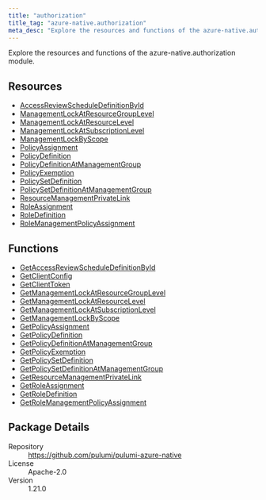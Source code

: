 ```yaml
---
title: "authorization"
title_tag: "azure-native.authorization"
meta_desc: "Explore the resources and functions of the azure-native.authorization module."
---
```


<!-- WARNING: this file was generated by Pulumi Docs Generator. -->
<!-- Do not edit by hand unless you're certain you know what you are doing! -->

Explore the resources and functions of the azure-native.authorization module.

<h2 id="resources">Resources</h2>
<ul class="api">
    <li><a href="accessreviewscheduledefinitionbyid" title="AccessReviewScheduleDefinitionById"><span class="symbol resource"></span>AccessReviewScheduleDefinitionById</a></li>
    <li><a href="managementlockatresourcegrouplevel" title="ManagementLockAtResourceGroupLevel"><span class="symbol resource"></span>ManagementLockAtResourceGroupLevel</a></li>
    <li><a href="managementlockatresourcelevel" title="ManagementLockAtResourceLevel"><span class="symbol resource"></span>ManagementLockAtResourceLevel</a></li>
    <li><a href="managementlockatsubscriptionlevel" title="ManagementLockAtSubscriptionLevel"><span class="symbol resource"></span>ManagementLockAtSubscriptionLevel</a></li>
    <li><a href="managementlockbyscope" title="ManagementLockByScope"><span class="symbol resource"></span>ManagementLockByScope</a></li>
    <li><a href="policyassignment" title="PolicyAssignment"><span class="symbol resource"></span>PolicyAssignment</a></li>
    <li><a href="policydefinition" title="PolicyDefinition"><span class="symbol resource"></span>PolicyDefinition</a></li>
    <li><a href="policydefinitionatmanagementgroup" title="PolicyDefinitionAtManagementGroup"><span class="symbol resource"></span>PolicyDefinitionAtManagementGroup</a></li>
    <li><a href="policyexemption" title="PolicyExemption"><span class="symbol resource"></span>PolicyExemption</a></li>
    <li><a href="policysetdefinition" title="PolicySetDefinition"><span class="symbol resource"></span>PolicySetDefinition</a></li>
    <li><a href="policysetdefinitionatmanagementgroup" title="PolicySetDefinitionAtManagementGroup"><span class="symbol resource"></span>PolicySetDefinitionAtManagementGroup</a></li>
    <li><a href="resourcemanagementprivatelink" title="ResourceManagementPrivateLink"><span class="symbol resource"></span>ResourceManagementPrivateLink</a></li>
    <li><a href="roleassignment" title="RoleAssignment"><span class="symbol resource"></span>RoleAssignment</a></li>
    <li><a href="roledefinition" title="RoleDefinition"><span class="symbol resource"></span>RoleDefinition</a></li>
    <li><a href="rolemanagementpolicyassignment" title="RoleManagementPolicyAssignment"><span class="symbol resource"></span>RoleManagementPolicyAssignment</a></li>
</ul>

<h2 id="functions">Functions</h2>
<ul class="api">
    <li><a href="getaccessreviewscheduledefinitionbyid" title="GetAccessReviewScheduleDefinitionById"><span class="symbol function"></span>GetAccessReviewScheduleDefinitionById</a></li>
    <li><a href="getclientconfig" title="GetClientConfig"><span class="symbol function"></span>GetClientConfig</a></li>
    <li><a href="getclienttoken" title="GetClientToken"><span class="symbol function"></span>GetClientToken</a></li>
    <li><a href="getmanagementlockatresourcegrouplevel" title="GetManagementLockAtResourceGroupLevel"><span class="symbol function"></span>GetManagementLockAtResourceGroupLevel</a></li>
    <li><a href="getmanagementlockatresourcelevel" title="GetManagementLockAtResourceLevel"><span class="symbol function"></span>GetManagementLockAtResourceLevel</a></li>
    <li><a href="getmanagementlockatsubscriptionlevel" title="GetManagementLockAtSubscriptionLevel"><span class="symbol function"></span>GetManagementLockAtSubscriptionLevel</a></li>
    <li><a href="getmanagementlockbyscope" title="GetManagementLockByScope"><span class="symbol function"></span>GetManagementLockByScope</a></li>
    <li><a href="getpolicyassignment" title="GetPolicyAssignment"><span class="symbol function"></span>GetPolicyAssignment</a></li>
    <li><a href="getpolicydefinition" title="GetPolicyDefinition"><span class="symbol function"></span>GetPolicyDefinition</a></li>
    <li><a href="getpolicydefinitionatmanagementgroup" title="GetPolicyDefinitionAtManagementGroup"><span class="symbol function"></span>GetPolicyDefinitionAtManagementGroup</a></li>
    <li><a href="getpolicyexemption" title="GetPolicyExemption"><span class="symbol function"></span>GetPolicyExemption</a></li>
    <li><a href="getpolicysetdefinition" title="GetPolicySetDefinition"><span class="symbol function"></span>GetPolicySetDefinition</a></li>
    <li><a href="getpolicysetdefinitionatmanagementgroup" title="GetPolicySetDefinitionAtManagementGroup"><span class="symbol function"></span>GetPolicySetDefinitionAtManagementGroup</a></li>
    <li><a href="getresourcemanagementprivatelink" title="GetResourceManagementPrivateLink"><span class="symbol function"></span>GetResourceManagementPrivateLink</a></li>
    <li><a href="getroleassignment" title="GetRoleAssignment"><span class="symbol function"></span>GetRoleAssignment</a></li>
    <li><a href="getroledefinition" title="GetRoleDefinition"><span class="symbol function"></span>GetRoleDefinition</a></li>
    <li><a href="getrolemanagementpolicyassignment" title="GetRoleManagementPolicyAssignment"><span class="symbol function"></span>GetRoleManagementPolicyAssignment</a></li>
</ul>

<h2 id="package-details">Package Details</h2>
<dl class="package-details">
	<dt>Repository</dt>
	<dd><a href="https://github.com/pulumi/pulumi-azure-native">https://github.com/pulumi/pulumi-azure-native</a></dd>
	<dt>License</dt>
	<dd>Apache-2.0</dd>
	<dt>Version</dt>
	<dd>1.21.0</dd>
</dl>

